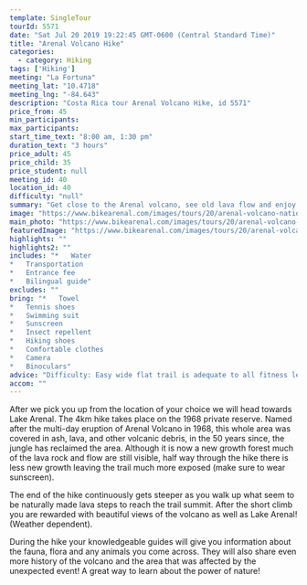 ```yaml
---
template: SingleTour
tourId: 5571
date: "Sat Jul 20 2019 19:22:45 GMT-0600 (Central Standard Time)"
title: "Arenal Volcano Hike"
categories: 
  - category: Hiking
tags: ['Hiking']
meeting: "La Fortuna"
meeting_lat: "10.4718"
meeting_lng: "-84.643"
description: "Costa Rica tour Arenal Volcano Hike, id 5571"
price_from: 45
min_participants: 
max_participants: 
start_time_text: "8:00 am, 1:30 pm"
duration_text: "3 hours"
price_adult: 45
price_child: 35
price_student: null
meeting_id: 40
location_id: 40
difficulty: "null"
summary: "Get close to the Arenal volcano, see old lava flow and enjoy a hike through the jungle. This trail starts out on fire access roads and turns into single track through the volcanic rock and new growth forest. A trail that everyone can enjoy!"
image: "https://www.bikearenal.com/images/tours/20/arenal-volcano-national-park.jpg"
main_photo: "https://www.bikearenal.com/images/tours/20/arenal-volcano-national-park.jpg"
featuredImage: "https://www.bikearenal.com/images/tours/20/arenal-volcano-national-park.jpg"
highlights: ""
highlights2: ""
includes: "*   Water
*   Transportation
*   Entrance fee
*   Bilingual guide"
excludes: ""
bring: "*   Towel
*   Tennis shoes
*   Swimming suit
*   Sunscreen
*   Insect repellent
*   Hiking shoes
*   Comfortable clothes
*   Camera
*   Binoculars"
advice: "Difficulty: Easy wide flat trail is adequate to all fitness levels. • Optional stop at the hot springs of your choice at tour end."
accom: ""
---
```

After we pick you up from the location of your choice we will head towards Lake Arenal. The 4km hike takes place on the 1968 private reserve. Named after the multi-day eruption of Arenal Volcano in 1968, this whole area was covered in ash, lava, and other volcanic debris, in the 50 years since, the jungle has reclaimed the area. Although it is now a new growth forest much of the lava rock and flow are still visible, half way through the hike there is less new growth leaving the trail much more exposed (make sure to wear sunscreen).

The end of the hike continuously gets steeper as you walk up what seem to be naturally made lava steps to reach the trail summit. After the short climb you are rewarded with beautiful views of the volcano as well as Lake Arenal! (Weather dependent).

During the hike your knowledgeable guides will give you information about the fauna, flora and any animals you come across. They will also share even more history of the volcano and the area that was affected by the unexpected event! A great way to learn about the power of nature!